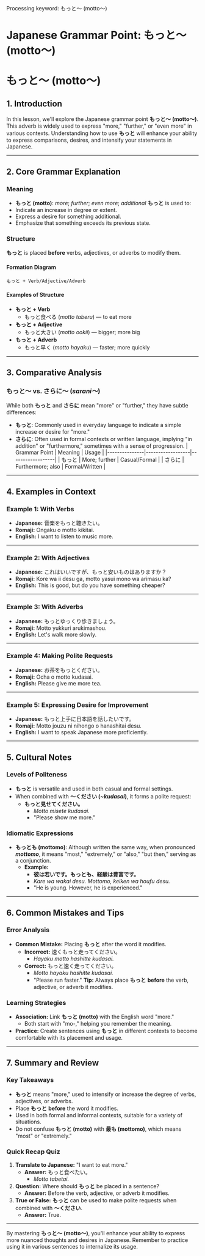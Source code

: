 Processing keyword: もっと〜 (motto〜)
# Japanese Grammar Point: もっと〜 (motto〜)
# もっと〜 (motto〜)
## 1. Introduction
In this lesson, we'll explore the Japanese grammar point **もっと〜 (motto〜)**. This adverb is widely used to express "more," "further," or "even more" in various contexts. Understanding how to use **もっと** will enhance your ability to express comparisons, desires, and intensify your statements in Japanese.

---
## 2. Core Grammar Explanation
### Meaning
- **もっと (motto)**: _more_; _further_; _even more_; _additional_
**もっと** is used to:
- Indicate an increase in degree or extent.
- Express a desire for something additional.
- Emphasize that something exceeds its previous state.
### Structure
**もっと** is placed **before** verbs, adjectives, or adverbs to modify them.
#### Formation Diagram
```plaintext
もっと + Verb/Adjective/Adverb
```
#### Examples of Structure
- **もっと + Verb**
  - もっと食べる (_motto taberu_) — to eat more
- **もっと + Adjective**
  - もっと大きい (_motto ookii_) — bigger; more big
- **もっと + Adverb**
  - もっと早く (_motto hayaku_) — faster; more quickly
---
## 3. Comparative Analysis
### もっと〜 vs. さらに〜 (_sarani〜_)
While both **もっと** and **さらに** mean "more" or "further," they have subtle differences:
- **もっと**: Commonly used in everyday language to indicate a simple increase or desire for "more."
- **さらに**: Often used in formal contexts or written language, implying "in addition" or "furthermore," sometimes with a sense of progression.
| Grammar Point | Meaning          | Usage            |
|---------------|------------------|------------------|
| もっと        | More; further    | Casual/Formal    |
| さらに        | Furthermore; also | Formal/Written   |
---
## 4. Examples in Context
### Example 1: With Verbs
- **Japanese:** 音楽をもっと聴きたい。
- **Romaji:** Ongaku o motto kikitai.
- **English:** I want to listen to music more.
---
### Example 2: With Adjectives
- **Japanese:** これはいいですが、もっと安いものはありますか？
- **Romaji:** Kore wa ii desu ga, motto yasui mono wa arimasu ka?
- **English:** This is good, but do you have something cheaper?
---
### Example 3: With Adverbs
- **Japanese:** もっとゆっくり歩きましょう。
- **Romaji:** Motto yukkuri arukimashou.
- **English:** Let's walk more slowly.
---
### Example 4: Making Polite Requests
- **Japanese:** お茶をもっとください。
- **Romaji:** Ocha o motto kudasai.
- **English:** Please give me more tea.
---
### Example 5: Expressing Desire for Improvement
- **Japanese:** もっと上手に日本語を話したいです。
- **Romaji:** Motto jouzu ni nihongo o hanashitai desu.
- **English:** I want to speak Japanese more proficiently.
---
## 5. Cultural Notes
### Levels of Politeness
- **もっと** is versatile and used in both casual and formal settings.
- When combined with **〜ください (_~kudasai_)**, it forms a polite request:
  - **もっと見せてください。**
    - _Motto misete kudasai._
    - "Please show me more."
### Idiomatic Expressions
- **もっとも (mottomo)**: Although written the same way, when pronounced **_mottomo_**, it means "most," "extremely," or "also," "but then," serving as a conjunction.
  - **Example:**
    - **彼は若いです。もっとも、経験は豊富です。**
    - _Kare wa wakai desu. Mottomo, keiken wa houfu desu._
    - "He is young. However, he is experienced."
---
## 6. Common Mistakes and Tips
### Error Analysis
- **Common Mistake:** Placing **もっと** after the word it modifies.
  - **Incorrect:** 速くもっと走ってください。
    - _Hayaku motto hashitte kudasai._
  - **Correct:** もっと速く走ってください。
    - _Motto hayaku hashitte kudasai._
    - "Please run faster."
**Tip:** Always place **もっと** **before** the verb, adjective, or adverb it modifies.
### Learning Strategies
- **Association:** Link **もっと (motto)** with the English word "more."
  - Both start with "mo-," helping you remember the meaning.
- **Practice:** Create sentences using **もっと** in different contexts to become comfortable with its placement and usage.
---
## 7. Summary and Review
### Key Takeaways
- **もっと** means "more," used to intensify or increase the degree of verbs, adjectives, or adverbs.
- Place **もっと** **before** the word it modifies.
- Used in both formal and informal contexts, suitable for a variety of situations.
- Do not confuse **もっと (motto)** with **最も (mottomo)**, which means "most" or "extremely."
### Quick Recap Quiz
1. **Translate to Japanese:** "I want to eat more."
   - **Answer:** もっと食べたい。
     - _Motto tabetai._
2. **Question:** Where should **もっと** be placed in a sentence?
   - **Answer:** Before the verb, adjective, or adverb it modifies.
3. **True or False:** **もっと** can be used to make polite requests when combined with **〜ください**.
   - **Answer:** True.
---
By mastering **もっと〜 (motto〜)**, you'll enhance your ability to express more nuanced thoughts and desires in Japanese. Remember to practice using it in various sentences to internalize its usage.
